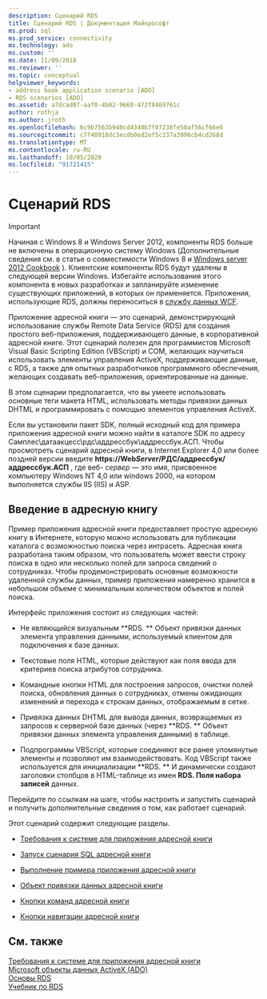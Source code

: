 ```yaml
---
description: Сценарий RDS
title: Сценарий RDS | Документация Майкрософт
ms.prod: sql
ms.prod_service: connectivity
ms.technology: ado
ms.custom: ''
ms.date: 11/09/2018
ms.reviewer: ''
ms.topic: conceptual
helpviewer_keywords:
- address book application scenario [ADO]
- RDS scenarios [ADO]
ms.assetid: a7dcad87-aaf0-4b02-9660-472f8469761c
author: rothja
ms.author: jroth
ms.openlocfilehash: 6c9b7563b940cd4340b7f07238fe50af56cf66e6
ms.sourcegitcommit: c7f40918dc3ecdb0ed2ef5c237a3996cb4cd268d
ms.translationtype: MT
ms.contentlocale: ru-RU
ms.lasthandoff: 10/05/2020
ms.locfileid: "91721415"
---
```

# <a name="rds-scenario"></a>Сценарий RDS
> [!IMPORTANT]
>  Начиная с Windows 8 и Windows Server 2012, компоненты RDS больше не включены в операционную систему Windows (Дополнительные сведения см. в статье о совместимости Windows 8 и [Windows server 2012 Cookbook](https://www.microsoft.com/download/details.aspx?id=27416) ). Клиентские компоненты RDS будут удалены в следующей версии Windows. Избегайте использования этого компонента в новых разработках и запланируйте изменение существующих приложений, в которых он применяется. Приложения, использующие RDS, должны переноситься в [службу данных WCF](/dotnet/framework/wcf/).  
  
 Приложение адресной книги — это сценарий, демонстрирующий использование службы Remote Data Service (RDS) для создания простого веб-приложения, поддерживающего данные, в корпоративной адресной книге. Этот сценарий полезен для программистов Microsoft Visual Basic Scripting Edition (VBScript) и COM, желающих научиться использовать элементы управления ActiveX, поддерживающие данные, с RDS, а также для опытных разработчиков программного обеспечения, желающих создавать веб-приложения, ориентированные на данные.  
  
 В этом сценарии предполагается, что вы умеете использовать основные теги макета HTML, использовать методы привязки данных DHTML и программировать с помощью элементов управления ActiveX.  
  
 Если вы установили пакет SDK, полный исходный код для примера приложения адресной книги можно найти в каталоге SDK по адресу Самплес\датаакцесс\рдс\аддрессбук\аддрессбук.АСП. Чтобы просмотреть сценарий адресной книги, в Internet Explorer 4,0 или более поздней версии введите **https://Web*Server*/РДС/аддрессбук/аддрессбук.АСП** , где веб- *сервер* — это имя, присвоенное компьютеру Windows NT 4,0 или windows 2000, на котором выполняется службы IIS (IIS) и ASP.  
  
## <a name="introduction-to-address-book"></a>Введение в адресную книгу  
 Пример приложения адресной книги предоставляет простую адресную книгу в Интернете, которую можно использовать для публикации каталога с возможностью поиска через интрасеть. Адресная книга разработана таким образом, что пользователь может ввести строку поиска в одно или несколько полей для запроса сведений о сотрудниках. Чтобы продемонстрировать основные возможности удаленной службы данных, пример приложения намеренно хранится в небольшом объеме с минимальным количеством объектов и полей поиска.  
  
 Интерфейс приложения состоит из следующих частей:  
  
-   Не являющийся визуальным **RDS. ** Объект привязки данных элемента управления данными, используемый клиентом для подключения к базе данных.  
  
-   Текстовые поля HTML, которые действуют как поля ввода для критериев поиска атрибутов сотрудника.  
  
-   Командные кнопки HTML для построения запросов, очистки полей поиска, обновления данных о сотрудниках, отмены ожидающих изменений и перехода к строкам данных, отображаемым в сетке.  
  
-   Привязка данных DHTML для вывода данных, возвращаемых из запросов к серверной базе данных (через **RDS. ** Объект привязки данных элемента управления данными) в таблице.  
  
-   Подпрограммы VBScript, которые соединяют все ранее упомянутые элементы и позволяют им взаимодействовать. Код VBScript также используется для инициализации **RDS. ** И динамически создают заголовки столбцов в HTML-таблице из имен **RDS. Поля набора записей** данных.  
  
 Перейдите по ссылкам на шаге, чтобы настроить и запустить сценарий и получить дополнительные сведения о том, как работает сценарий.  
  
 Этот сценарий содержит следующие разделы.  
  
-   [Требования к системе для приложения адресной книги](./system-requirements-for-the-address-book-application.md)  
  
-   [Запуск сценария SQL адресной книги](./running-the-address-book-sql-script.md)  
  
-   [Выполнение примера приложения адресной книги](./running-the-address-book-sample-application.md)  
  
-   [Объект привязки данных адресной книги](./address-book-data-binding-object.md)  
  
-   [Кнопки команд адресной книги](./address-book-command-buttons.md)  
  
-   [Кнопки навигации адресной книги](./address-book-navigation-buttons.md)  
  
## <a name="see-also"></a>См. также  
 [Требования к системе для приложения адресной книги](./system-requirements-for-the-address-book-application.md)   
 [Microsoft объекты данных ActiveX (ADO)](../../microsoft-activex-data-objects-ado.md)   
 [Основы RDS](./rds-fundamentals.md)   
 [Учебник по RDS](./rds-tutorial.md)